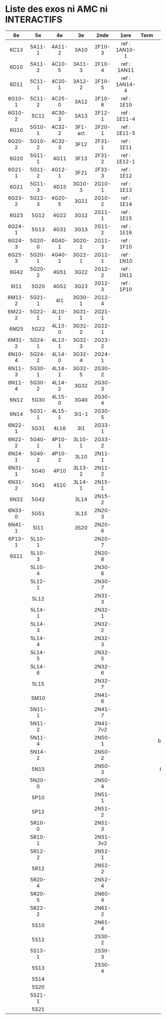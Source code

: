 # Liste des exos ni AMC ni INTERACTIFS

|6e|5e|4e|3e|2nde|1ere|Term|Reste|
|:-:|:-:|:-:|:-:|:-:|:-:|:-:|:-:|
|6C13|5A11-1|4A11-2|3A10|2F10-3|ref : 1AN10-1||MG32_3F13|
|6D10|5A11-2|4C10-5|3A11-3|2F10-4|ref : 1AN11||CM020|
|6D11|5C11-1|4C20-1|3A12-2|2F10-5|ref : 1AN14-4||CM021|
|6G10-1|5C11-2|4C25-0|3A12|2F10-6|ref : 1E10||ExC100|
|6G10-2|5C11|4C30-3|3A13|2F12-1|ref : 1E11-4||HPC100|
|6G10|5G10-1|4C32-2|3F1-act|2F20-1|ref : 1E11-5||PEA11-1|
|6G20-2|5G10-2|4C32-3|3F12|2F31-1|ref : 1E11||PEA11|
|6G20|5G11-1|4G11|3F13|2F31-2|ref : 1E12-1||PEA12|
|6G21-1|5G11-2|4G12-1|3F21|2F32-3|ref : 1E12||PEA13|
|6G21|5G11-3|4G15|3G10-3|2G10-1|ref : 1E13||PEG20|
|6G23-2|5G12-3|4G20-5|3G11|2G10-2|ref : 1E14||PEG21|
|6G23|5G12|4G22|3G12|2G11-1|ref : 1E15||PEG22|
|6G24-1|5G13|4G31|3G13|2G11-2|ref : 1E16||PEG23|
|6G24-3|5G20-0|4G40-1|3G20-1|2G11-3|ref : 1F10||PEG24|
|6G25-3|5G20-1|4G40-2|3G22-1|2G12-1|ref : 1N10||P003|
|6G42|5G20-2|4G51|3G22|2G12-2|ref : 1N11||P004|
|6I11|5G20|4G52|3G23|2G12-3|ref : 1P10||P005|
|6M11-2|5G21-1|4I1|3G30-1|2G12-4|||P006|
|6M22-2|5G22-1|4L10-1|3G31-1|2G21-1|||P007|
|6M25|5G22|4L13-0|3G32-2|2G22-1|||P008|
|6M31-2|5G24-1|4L13-1|3G32-3|2G23-2|||P009|
|6N10-4|5G24-2|4L14-0|3G32-4|2G24-1|||P010|
|6N11-3|5G30-1|4L14-1|3G32-5|2G30-2|||P011|
|6N11-4|5G30-2|4L14-2|3G32|2G30-3|||P012|
|6N12|5G30|4L15-0|3G40|2G30-4|||P013|
|6N14|5G31-1|4L15-1|3I1-1|2G30-5|||P014|
|6N22-1|5G31|4L16|3I1|2G33-1|||beta2F31|
|6N22-2|5G40-1|4P10-1|3L10-1|2G33-2|||beta3F23|
|6N24-1|5G40-2|4P10-2|3L10|2N11-1|||beta3G15|
|6N31-1|5G40|4P10|3L13-2|2N11-2|||beta3G41|
|6N31-2|5G41|4S10|3L14-1|2N15-1|||beta3S20-1|
|6N32|5G42||3L14|2N15-2|||beta3s21|
|6N33-0|5G51||3L15|2N20-3|||beta4C31|
|6N41-1|5I11||3S20|2N20-6|||beta4G20-3|
|6P13-1|5L10-1|||2N20-7|||beta4G20-4|
|6S11|5L10-3|||2N20-8|||beta5G30-2|
||5L10-4|||2N30-6|||beta6C33-1|
||5L12-1|||2N30-7|||beta6test2|
||5L12|||2N31-3|||beta6test2021|
||5L14-1|||2N32-1|||betaAsymptotesObliques|
||5L14-3|||2N32-2|||betaEqCarreDansC|
||5L14-4|||2N32-3|||betaEqValAbs|
||5L14-5|||2N32-5|||betaEquations|
||5L14-6|||2N32-6|||betaEquationsLog|
||5L15|||2N32-7|||betaExo3d|
||5M10|||2N41-6|||betaExoSimpleMatthieu|
||5N11-1|||2N41-7|||betaModele10_simple_question-reponse|
||5N11-2|||2N41-7v2|||betaModele11_parametrable|
||5N11-4|||2N50-1|||betaModele20_plusieurs_types_de_questions|
||5N14-2|||2N50-2|||betaModele21_parametrables|
||5N15|||2N50-3|||betaModele30_constructions_géométriques|
||5N20-0|||2N50-4|||betaModele31_parametrables|
||5P10|||2N51-1|||betaModele40_tableau_proportionnalite|
||5P12|||2N51-2|||betaModele41_tableau_signes_variations|
||5R10-0|||2N51-3|||betaProbaAouB|
||5R10-1|||2N51-3v2|||betaProbabilites|
||5R12-2|||2N52-1|||betaProbabilitesJC|
||5R12|||2N52-2|||betaPuissances|
||5R20-4|||2N52-4|||betaSpline|
||5R20-5|||2N60-4|||betaSys2x2CombLin|
||5R22-2|||2N61-2|||betaTracerParabole|
||5S10|||2N61-4|||betarotation3d|
||5S12|||2S30-2|||moule_a_exo_mathalea|
||5S13-1|||2S30-3|||moule_a_exo_mathalea2d|
||5S13|||2S30-4|||c3C10-2|
||5S14||||||c3I11|
||5S20||||||c3N10|
||5S21-1||||||c3N23|
||5S21||||||can6I01|
